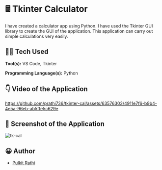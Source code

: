 # 🖩 Tkinter Calculator

I have created a calculator app using Python. I have used the Tkinter GUI library to create the GUI of the application. This application can carry out simple calculations very easily.

## 👨‍💻 Tech Used 

**Tool(s):** VS Code, Tkinter

**Programming Language(s):** Python


## 👇 Video of the Application

https://github.com/prathi736/tkinter-cal/assets/63576303/4911e7f6-b9b4-4e5a-96eb-ab5ffe5c629e


## 📸 Screenshot of the Application


![tk-cal](https://github.com/prathi736/tkinter-cal/assets/63576303/c82e7f05-5f2c-4caf-8889-d9fd847ad7af)


## 😀 Author

- [Pulkit Rathi](https://github.com/prathi736) 

